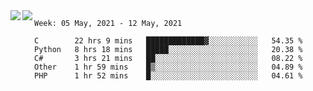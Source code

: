 <a href="https://github.com/anuraghazra/github-readme-stats">
  <img align="left" src="https://github-readme-stats.vercel.app/api?username=Tanesan&count_private=true&show_icons=true" />
</a>
<a href="https://github.com/anuraghazra/github-readme-stats">
  <img align="left" src="https://github-readme-stats.vercel.app/api/top-langs/?username=Tanesan" />
</a>

<!--START_SECTION:waka-->
```text
Week: 05 May, 2021 - 12 May, 2021

C        22 hrs 9 mins   █████████████▓░░░░░░░░░░░   54.35 % 
Python   8 hrs 18 mins   █████░░░░░░░░░░░░░░░░░░░░   20.38 % 
C#       3 hrs 21 mins   ██░░░░░░░░░░░░░░░░░░░░░░░   08.22 % 
Other    1 hr 59 mins    █▒░░░░░░░░░░░░░░░░░░░░░░░   04.89 % 
PHP      1 hr 52 mins    █░░░░░░░░░░░░░░░░░░░░░░░░   04.61 % 
```
<!--END_SECTION:waka-->

